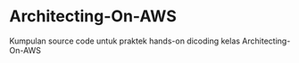 # Architecting-On-AWS

Kumpulan source code untuk praktek hands-on dicoding kelas Architecting-On-AWS
